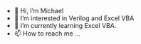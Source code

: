 - 👋 Hi, I’m Michael
- 👀 I’m interested in Verilog and Excel VBA
- 🌱 I’m currently learning Excel VBA.
- 📫 How to reach me ...

<!---
Guan-Wei/Guan-Wei is a ✨ special ✨ repository because its `README.md` (this file) appears on your GitHub profile.
You can click the Preview link to take a look at your changes.
--->

